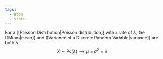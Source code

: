 ```yaml
---
tags:
  - atom
  - stats
---
```

For a [[Poisson Distribution|Poisson distribution]] with a rate of $\lambda$, the [[Mean|mean]] and [[Variance of a Discrete Random Variable|variance]] are both $\lambda$.
$$ X \sim \text{Po}(\lambda) \implies \mu = \sigma^2 = \lambda $$